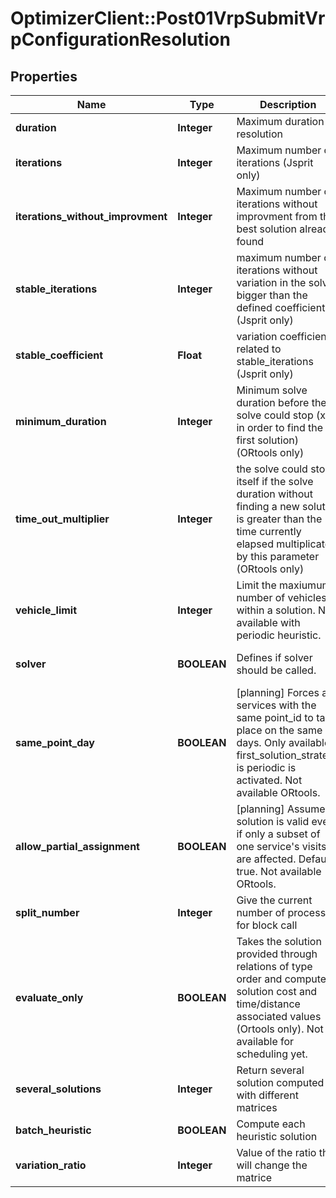 # OptimizerClient::Post01VrpSubmitVrpConfigurationResolution

## Properties
Name | Type | Description | Notes
------------ | ------------- | ------------- | -------------
**duration** | **Integer** | Maximum duration of resolution | [optional] 
**iterations** | **Integer** | Maximum number of iterations (Jsprit only) | [optional] 
**iterations_without_improvment** | **Integer** | Maximum number of iterations without improvment from the best solution already found | [optional] 
**stable_iterations** | **Integer** | maximum number of iterations without variation in the solve bigger than the defined coefficient (Jsprit only) | [optional] 
**stable_coefficient** | **Float** | variation coefficient related to stable_iterations (Jsprit only) | [optional] 
**minimum_duration** | **Integer** | Minimum solve duration before the solve could stop (x10 in order to find the first solution) (ORtools only) | [optional] 
**time_out_multiplier** | **Integer** | the solve could stop itself if the solve duration without finding a new solution is greater than the time currently elapsed multiplicate by this parameter (ORtools only) | [optional] 
**vehicle_limit** | **Integer** | Limit the maxiumum number of vehicles within a solution. Not available with periodic heuristic. | [optional] 
**solver** | **BOOLEAN** | Defines if solver should be called. | [optional] [default to true]
**same_point_day** | **BOOLEAN** | [planning] Forces all services with the same point_id to take place on the same days. Only available if first_solution_strategy is periodic is activated. Not available ORtools. | [optional] 
**allow_partial_assignment** | **BOOLEAN** | [planning] Assumes solution is valid even if only a subset of one service&#39;s visits are affected. Default: true. Not available ORtools. | [optional] [default to true]
**split_number** | **Integer** | Give the current number of process for block call | [optional] 
**evaluate_only** | **BOOLEAN** | Takes the solution provided through relations of type order and computes solution cost and time/distance associated values (Ortools only). Not available for scheduling yet. | [optional] 
**several_solutions** | **Integer** | Return several solution computed with different matrices | [optional] 
**batch_heuristic** | **BOOLEAN** | Compute each heuristic solution | [optional] 
**variation_ratio** | **Integer** | Value of the ratio that will change the matrice | [optional] 


